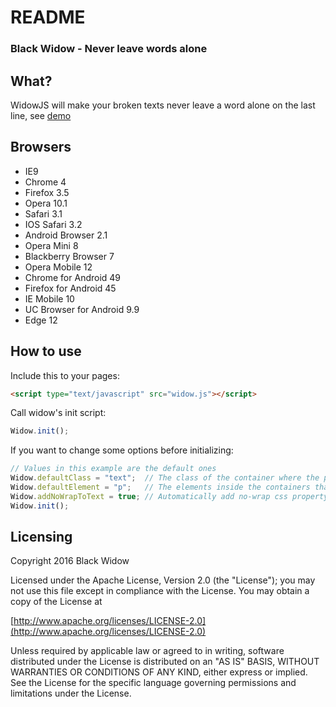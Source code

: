 # README

### Black Widow - Never leave words alone

## What?
WidowJS will make your broken texts never leave a word alone on the last line, see [demo](http://justdigital.github.io/black-widow/)

## Browsers
  
  - IE9
  - Chrome 4
  - Firefox 3.5
  - Opera 10.1
  - Safari 3.1
  - IOS Safari 3.2
  - Android Browser 2.1
  - Opera Mini 8
  - Blackberry Browser 7
  - Opera Mobile 12
  - Chrome for Android 49
  - Firefox for Android 45
  - IE Mobile 10
  - UC Browser for Android 9.9
  - Edge 12

## How to use

Include this to your pages:
```html
<script type="text/javascript" src="widow.js"></script>
```
Call widow's init script:
```javascript
Widow.init(); 
```

If you want to change some options before initializing:
```javascript
// Values in this example are the default ones
Widow.defaultClass = "text";  // The class of the container where the paragraphs will be found
Widow.defaultElement = "p";   // The elements inside the containers that will be parsed and broken
Widow.addNoWrapToText = true; // Automatically add no-wrap css property to parsed texts
Widow.init(); 
```

## Licensing

Copyright 2016 Black Widow

Licensed under the Apache License, Version 2.0 (the "License");
you may not use this file except in compliance with the License.
You may obtain a copy of the License at

[http://www.apache.org/licenses/LICENSE-2.0](http://www.apache.org/licenses/LICENSE-2.0)

Unless required by applicable law or agreed to in writing, software
distributed under the License is distributed on an "AS IS" BASIS,
WITHOUT WARRANTIES OR CONDITIONS OF ANY KIND, either express or implied.
See the License for the specific language governing permissions and
limitations under the License.
